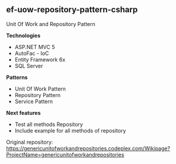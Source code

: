 ef-uow-repository-pattern-csharp
--------------------------------

Unit Of Work and Repository Pattern

**Technologies**

 - ASP.NET MVC 5
 - AutoFac - IoC 
 - Entity Framework 6x 
 - SQL Server

**Patterns**

 - Unit Of Work Pattern
 - Repository Pattern
 - Service Pattern
 
**Next features**

- Test all methods Repository
- Include example for all methods of repository

Original repository: https://genericunitofworkandrepositories.codeplex.com/Wikipage?ProjectName=genericunitofworkandrepositories
